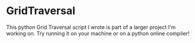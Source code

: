 # GridTraversal
This python Grid Traversal script I wrote is part of a larger project I'm working on.
Try running it on your machine or on a python online compiler!
